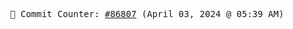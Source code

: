 <p align="center">
    <samp>
        📮 Commit Counter: <a href="https://github.com/Javascript-void0/Javascript-void0/commits/main">#86807</a> (April 03, 2024 @ 05:39 AM)
    </samp>
</p>